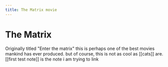 ```yaml
---
title: The Matrix movie
---
```

# The Matrix
Originally titled "Enter the matrix" this is perhaps one of the best movies mankind has ever produced.
but of course, this is not as cool as [[cats]] are.
[[first test note]] is the note i am trying to link